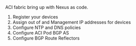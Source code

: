 ACI fabric bring up with Nexus as code.
1. Register your devices
2. Assign out of and Management IP addresses for devices
3. Configure NTP and DNS policies
4. Configure ACI Pod BGP AS
5. Configure BGP Route Reflectors
